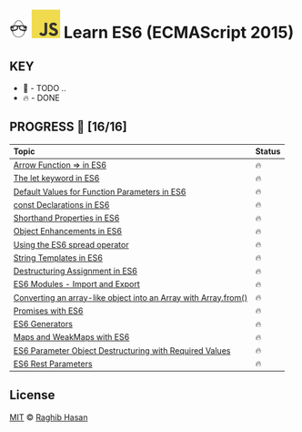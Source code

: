 # ![🥚 EH](./eH-logo.png) ![JS](./js-logo.png) Learn ES6 (ECMAScript 2015)


## KEY
* 🚧 - TODO ..
* 🔥 - DONE

## PROGRESS 🚀 [16/16]

|  Topic       |        Status     |
| :-------------  | :------------- |
| [Arrow Function => in ES6](./practices/arrow-functions.js) | 🔥 |
| [The let keyword in ES6](./practices/let.js) | 🔥 |
| [Default Values for Function Parameters in ES6](./practices/default-parameters.js) | 🔥 |
| [const Declarations in ES6](./practices/const.js) | 🔥 |
| [Shorthand Properties in ES6](./practices/shortHand-props.js) | 🔥 |
| [Object Enhancements in ES6](./practices/enhancements.js) | 🔥 |
| [Using the ES6 spread operator](./practices/spread.js) | 🔥 |
| [String Templates in ES6](./practices/string-templates.js) | 🔥 |
| [Destructuring Assignment in ES6](./practices/destructuring.js) | 🔥 |
| [ES6 Modules - Import and Export](./practices/es6-modules) | 🔥 |
| [Converting an array-like object into an Array with Array.from()](./practices/array-from) | 🔥 |
| [Promises with ES6](./practices/promises.js) | 🔥 |
| [ES6 Generators](./practices/generators.js) | 🔥 |
| [Maps and WeakMaps with ES6](./practices/Maps.js) | 🔥 |
| [ES6 Parameter Object Destructuring with Required Values](./practices/destructuring-require.js) | 🔥 |
| [ES6 Rest Parameters](./practices/rest.js) | 🔥 |

## License
[MIT](./license) © [Raghib Hasan](http://raghibm.com/)